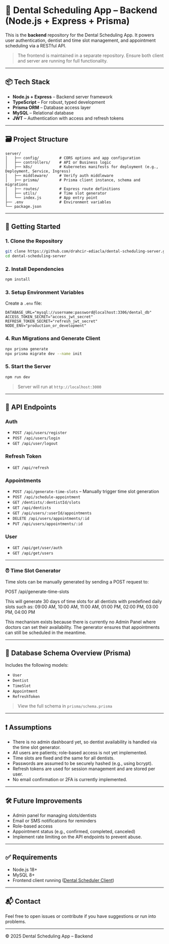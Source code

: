 # 🦷 Dental Scheduling App – Backend (Node.js + Express + Prisma)

This is the **backend** repository for the Dental Scheduling App. It powers user authentication, dentist and time slot management, and appointment scheduling via a RESTful API.

> The frontend is maintained in a separate repository. Ensure both client and server are running for full functionality.

---

## 📦 Tech Stack

* **Node.js + Express** – Backend server framework
* **TypeScript** – For robust, typed development
* **Prisma ORM** – Database access layer
* **MySQL** – Relational database
* **JWT** – Authentication with access and refresh tokens

---

## 🗃️ Project Structure

```
server/
│   ├── config/         # CORS options and app configuration
│   ├── controllers/    # API or Business logic
│   ├── k8s/            # Kubernetes manifests for deployment (e.g., Deployment, Service, Ingress)
│   ├── middleware/     # Verify auth middleware
│   ├── prisma/         # Prisma client instance, schema and migrations
│   ├── routes/         # Express route definitions
│   ├── utils/          # Time slot generator
│   └── index.js        # App entry point
├── .env                # Environment variables
└── package.json
```

---

## 🚀 Getting Started

### 1. Clone the Repository

```bash
git clone https://github.com/drahcir-ediacla/dental-scheduling-server.git
cd dental-scheduling-server
```

### 2. Install Dependencies

```bash
npm install
```

### 3. Setup Environment Variables

Create a `.env` file:

```env
DATABASE_URL="mysql://username:password@localhost:3306/dental_db"
ACCESS_TOKEN_SECRET="access_jwt_secret"
REFRESH_TOKEN_SECRET="refresh_jwt_secret"
NODE_ENV="production_or_development"
```

### 4. Run Migrations and Generate Client

```bash
npx prisma generate
npx prisma migrate dev --name init
```

### 5. Start the Server

```bash
npm run dev
```

> Server will run at `http://localhost:3000`

---

## 📖 API Endpoints

### Auth

* `POST /api/users/register`
* `POST /api/users/login`
* `GET /api/user/logout`

### Refresh Token

* `GET /api/refresh`

### Appointments

* `POST /api/generate-time-slots` – Manually trigger time slot generation
* `POST /api/schedule-appointment`
* `GET /dentists/:dentistId/slots`
* `GET /api/dentists`
* `GET /api/users/:userId/appointments`
* `DELETE /api/users/appointments/:id`
* `PUT /api/users/appointments/:id`

### User

* `GET /api/get/user/auth`
* `GET /api/get/users`

---

### ⏰ Time Slot Generator

Time slots can be manually generated by sending a POST request to:

POST /api/generate-time-slots

This will generate 30 days of time slots for all dentists with predefined daily slots such as:
09:00 AM, 10:00 AM, 11:00 AM, 01:00 PM, 02:00 PM, 03:00 PM, 04:00 PM

This mechanism exists because there is currently no Admin Panel where doctors can set their availability.
The generator ensures that appointments can still be scheduled in the meantime.

---

## 🧠 Database Schema Overview (Prisma)

Includes the following models:

* `User`
* `Dentist`
* `TimeSlot`
* `Appointment`
* `RefreshToken`

> View the full schema in `prisma/schema.prisma`

---

## ❗ Assumptions

* There is no admin dashboard yet, so dentist availability is handled via the time slot generator.
* All users are patients; role-based access is not yet implemented.
* Time slots are fixed and the same for all dentists.
* Passwords are assumed to be securely hashed (e.g., using bcrypt).
* Refresh tokens are used for session management and are stored per user.
* No email confirmation or 2FA is currently implemented.

---

## 🛠 Future Improvements

* Admin panel for managing slots/dentists
* Email or SMS notifications for reminders
* Role-based access
* Appointment status (e.g., confirmed, completed, canceled)
* Implement rate limiting on the API endpoints to prevent abuse.

---

## ✅ Requirements

* Node.js 18+
* MySQL 8+
* Frontend client running ([Dental Scheduler Client](https://github.com/drahcir-ediacla/dental-scheduling-client))

---

## 📬 Contact

Feel free to open issues or contribute if you have suggestions or run into problems.

---

© 2025 Dental Scheduling App – Backend
